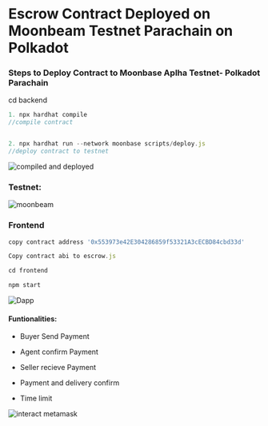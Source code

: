 # Escrow Contract Deployed on Moonbeam Testnet Parachain on Polkadot

### Steps to Deploy Contract to Moonbase Aplha Testnet- Polkadot Parachain

cd backend
```javascript
1. npx hardhat compile
//compile contract


2. npx hardhat run --network moonbase scripts/deploy.js
//deploy contract to testnet


```


![compiled and deployed](https://user-images.githubusercontent.com/90293555/158067064-f41f7869-58c5-4cad-ac4f-83d57485a8f5.jpg)



### Testnet:



![moonbeam](https://user-images.githubusercontent.com/90293555/158067145-2819f34a-85db-4d6c-b50d-d421bf71640e.jpg)


### Frontend
```javascript
copy contract address '0x553973e42E304286859f53321A3cECBD84cbd33d'

Copy contract abi to escrow.js

cd frontend

npm start
```
![Dapp](https://user-images.githubusercontent.com/90293555/158035529-bb292918-3a27-48cd-a683-88d6c0b14805.jpg)

#### Funtionalities:

- Buyer Send Payment

- Agent confirm Payment 

- Seller recieve Payment

- Payment and delivery confirm

- Time limit

![interact metamask](https://user-images.githubusercontent.com/90293555/158035557-f168cd3c-2034-4ec3-b485-af894f0339f2.jpg)

